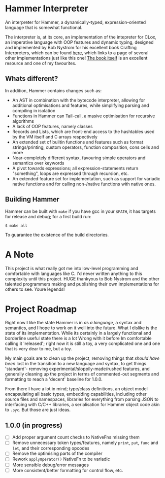# Hammer Interpreter
An interpreter for Hammer, a dynamically-typed, expression-oriented language that is somewhat functional.

The interpreter is, at its core, an implementation of the intepreter for CLox, an imperative language with OOP features and dynamic typing, designed and implemented by Bob Nystrom for his excellent book Crafting Interpreters, which can be found [here](https://github.com/munificent/craftinginterpreters), which links to a page of several other implementations just like this one! [The book itself](https://craftinginterpreters.com) is an excellent resource and one of my favourites.

## Whats different?
In addition, Hammer contains changes such as:
  - An AST in combination with the bytecode interpreter, allowing for additional optimisations and features, while simplifying parsing and compiling in isolation
  - Functions in Hammer can Tail-call, a masive optimisation for recursive algorithms
  - A lack of OOP features, namely classes
  - Records and Lists, which are front-end access to the hashtables used by the VM itself and C arrays respectively
  - An extended set of builtin functions and features such as format strings/printing, custom operators, function composition, cons cells and more
  - Near-completely different syntax, favouring simple operators and semantics over keywords
  - A pivot towards expressions; all expression-statements return "something", loops are expressed through recursion, etc.
  - An extended feature set for implementation, such as support for variadic native functions and for calling non-/native functions with native ones.


## Building Hammer
Hammer can be built with `make` if you have gcc in your `$PATH`, it has targets for release and debug; for a first build run:
```
$ make all
```
To guarantee the existence of the build directories.


# A Note
This project is what really got me into low-level programming and comfortable with languages like C. I'd never written anything to this complexity until this project. HUGE thankyous to Bob Nystrom and the other talented programmers making and publishing their own implementations for others to see. Youre legends!


# Project Roadmap
Right now I like the state Hammer is in *as a language*, a syntax and semantics, and I hope to work on it well into the future. What I dislike is the state of its implementation. While its certainly in a largely functional and borderline useful state there is a lot Wrong with it before Im comfortable calling it 'released'; right now it is still a toy, a very complicated one and one that is very dear to me, but a toy.

My main goals are to clean up the project, removing things that *should have been* lost in the transition to a new language and syntax, to get things 'standard'- removing experimental/sloppily-made/rushed features, and generally cleaning up the project in terms of commented-out segments and formatting to reach a 'decent' baseline for 1.0.0.

From there I have a lot in mind; type/class definitions, an object model encapsulating all basic types, embedding capabilities, including other source files and namespaces, libraries for everything from parsing JSON to interfacing with C/C++ libraries, a serialisation for Hammer object code akin to `.pyc`. But those are just ideas.

## 1.0.0 (in progress)
- [ ] Add proper argument count checks to NativeFns missing them
- [ ] Remove unnecessary token types/features, namely `print`, `put`, `func` and `let`, and their corresponding opcodes
- [ ] Remove the optimising parts of the compiler
- [ ] Rework `applyOperator()` NativeFn to be variadic
- [ ] More sensible debug/error messages
- [ ] More consistent/better formatting for control flow, etc.